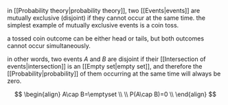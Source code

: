  in [[Probability theory|probability theory]], two [[Events|events]] are mutually exclusive (disjoint) if they cannot occur at the same time. the simplest example of mutually exclusive events is a coin toss. 
 
 a tossed coin outcome can be either head or tails, but both outcomes cannot occur simultaneously.

in other words, two events $A$ and $B$ are disjoint if their [[Intersection of events|intersection]] is an [[Empty set|empty set]], and therefore the [[Probability|probability]] of them occurring at the same time will always be zero.

$$
\begin{align}
A\cap B=\emptyset \\
\\
P(A\cap B)=0 \\
\end{align}
$$